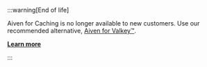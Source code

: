 :::warning[End of life]

Aiven for Caching is no longer available to new customers.
Use our recommended alternative, [Aiven for Valkey™](https://aiven.io/valkey).

[**Learn more**](/docs/platform/reference/end-of-life#aiven-for-caching)

:::
